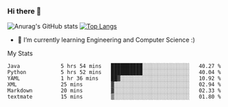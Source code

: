### Hi there 👋

![Anurag's GitHub stats](https://github-readme-stats.vercel.app/api?username=MatteoIorio11&show_icons=true&theme=dark) 
[![Top Langs](https://github-readme-stats.vercel.app/api/top-langs/?username=MatteoIorio11&theme=dark)](https://github.com/MatteoIorio11/github-readme-stats)

- 🌱 I’m currently learning Engineering and Computer Science :)

<!--
**MatteoIorio11/MatteoIorio11** is a ✨ _special_ ✨ repository because its `README.md` (this file) appears on your GitHub profile.

Here are some ideas to get you started:

- 🔭 I’m currently working on ...
- 🌱 I’m currently learning ...
- 👯 I’m looking to collaborate on ...
- 🤔 I’m looking for help with ...
- 💬 Ask me about ...
- 📫 How to reach me: ...
- 😄 Pronouns: ...
- ⚡ Fun fact: ...
-->
My Stats
<!--START_SECTION:waka-->

```text
Java             5 hrs 54 mins   ██████████░░░░░░░░░░░░░░░   40.27 %
Python           5 hrs 52 mins   ██████████░░░░░░░░░░░░░░░   40.04 %
YAML             1 hr 36 mins    ██▓░░░░░░░░░░░░░░░░░░░░░░   10.92 %
XML              25 mins         ▓░░░░░░░░░░░░░░░░░░░░░░░░   02.94 %
Markdown         20 mins         ▓░░░░░░░░░░░░░░░░░░░░░░░░   02.33 %
textmate         15 mins         ▒░░░░░░░░░░░░░░░░░░░░░░░░   01.80 %
```

<!--END_SECTION:waka-->
